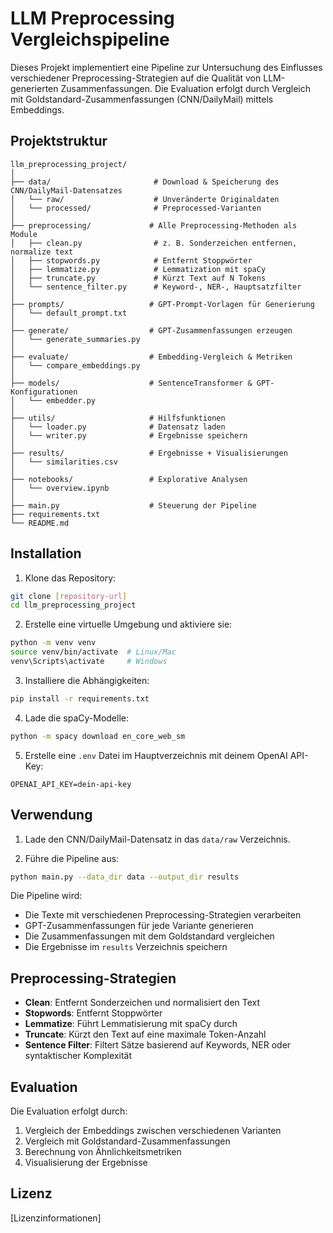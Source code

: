 # LLM Preprocessing Vergleichspipeline

Dieses Projekt implementiert eine Pipeline zur Untersuchung des Einflusses verschiedener Preprocessing-Strategien auf die Qualität von LLM-generierten Zusammenfassungen. Die Evaluation erfolgt durch Vergleich mit Goldstandard-Zusammenfassungen (CNN/DailyMail) mittels Embeddings.

## Projektstruktur

```
llm_preprocessing_project/
│
├── data/                       # Download & Speicherung des CNN/DailyMail-Datensatzes
│   └── raw/                    # Unveränderte Originaldaten
│   └── processed/              # Preprocessed-Varianten
│
├── preprocessing/             # Alle Preprocessing-Methoden als Module
│   ├── clean.py                # z. B. Sonderzeichen entfernen, normalize text
│   ├── stopwords.py            # Entfernt Stoppwörter
│   ├── lemmatize.py            # Lemmatization mit spaCy
│   ├── truncate.py             # Kürzt Text auf N Tokens
│   └── sentence_filter.py      # Keyword-, NER-, Hauptsatzfilter
│
├── prompts/                   # GPT-Prompt-Vorlagen für Generierung
│   └── default_prompt.txt
│
├── generate/                  # GPT-Zusammenfassungen erzeugen
│   └── generate_summaries.py
│
├── evaluate/                  # Embedding-Vergleich & Metriken
│   └── compare_embeddings.py
│
├── models/                    # SentenceTransformer & GPT-Konfigurationen
│   └── embedder.py
│
├── utils/                     # Hilfsfunktionen
│   └── loader.py              # Datensatz laden
│   └── writer.py              # Ergebnisse speichern
│
├── results/                   # Ergebnisse + Visualisierungen
│   └── similarities.csv
│
├── notebooks/                 # Explorative Analysen
│   └── overview.ipynb
│
├── main.py                    # Steuerung der Pipeline
├── requirements.txt
└── README.md
```

## Installation

1. Klone das Repository:
```bash
git clone [repository-url]
cd llm_preprocessing_project
```

2. Erstelle eine virtuelle Umgebung und aktiviere sie:
```bash
python -m venv venv
source venv/bin/activate  # Linux/Mac
venv\Scripts\activate     # Windows
```

3. Installiere die Abhängigkeiten:
```bash
pip install -r requirements.txt
```

4. Lade die spaCy-Modelle:
```bash
python -m spacy download en_core_web_sm
```

5. Erstelle eine `.env` Datei im Hauptverzeichnis mit deinem OpenAI API-Key:
```
OPENAI_API_KEY=dein-api-key
```

## Verwendung

1. Lade den CNN/DailyMail-Datensatz in das `data/raw` Verzeichnis.

2. Führe die Pipeline aus:
```bash
python main.py --data_dir data --output_dir results
```

Die Pipeline wird:
- Die Texte mit verschiedenen Preprocessing-Strategien verarbeiten
- GPT-Zusammenfassungen für jede Variante generieren
- Die Zusammenfassungen mit dem Goldstandard vergleichen
- Die Ergebnisse im `results` Verzeichnis speichern

## Preprocessing-Strategien

- **Clean**: Entfernt Sonderzeichen und normalisiert den Text
- **Stopwords**: Entfernt Stoppwörter
- **Lemmatize**: Führt Lemmatisierung mit spaCy durch
- **Truncate**: Kürzt den Text auf eine maximale Token-Anzahl
- **Sentence Filter**: Filtert Sätze basierend auf Keywords, NER oder syntaktischer Komplexität

## Evaluation

Die Evaluation erfolgt durch:
1. Vergleich der Embeddings zwischen verschiedenen Varianten
2. Vergleich mit Goldstandard-Zusammenfassungen
3. Berechnung von Ähnlichkeitsmetriken
4. Visualisierung der Ergebnisse

## Lizenz

[Lizenzinformationen]